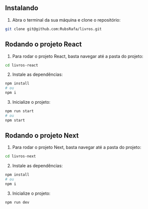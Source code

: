 ## Instalando

1. Abra o terminal da sua máquina e clone o repositório:

```bash
git clone git@github.com:RubsRafa/livros.git
```

## Rodando o projeto React

1. Para rodar o projeto React, basta navegar até a pasta do projeto:

```bash
cd livros-react
```

2. Instale as dependências:
```bash
npm install
# ou
npm i
```

3. Inicialize o projeto:
```bash
npm run start 
# ou
npm start
```

## Rodando o projeto Next

1. Para rodar o projeto Next, basta navegar até a pasta do projeto:

```bash
cd livros-next
```

2. Instale as dependências:
```bash
npm install
# ou
npm i
```

3. Inicialize o projeto:
```bash
npm run dev 
```